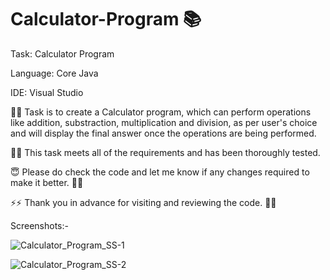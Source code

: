 # Calculator-Program 📚

Task: Calculator Program

Language: Core Java

IDE: Visual Studio 

👨‍💻 Task is to create a Calculator program, which can perform operations like addition, substraction, multiplication and division, as per user's choice and will display the final answer once the operations are being performed.

👨‍💻 This task meets all of the requirements and has been thoroughly tested.

😇 Please do check the code and let me know if any changes required to make it better. 🤞🤞

⚡⚡ Thank you in advance for visiting and reviewing the code. 🙌😎

Screenshots:-

![Calculator_Program_SS-1](https://github.com/user-attachments/assets/8aa3f96e-a723-4664-a68b-99ce3c6aa361)

![Calculator_Program_SS-2](https://github.com/user-attachments/assets/e2613a7d-694a-49c5-84bf-9974307ca5e5)

